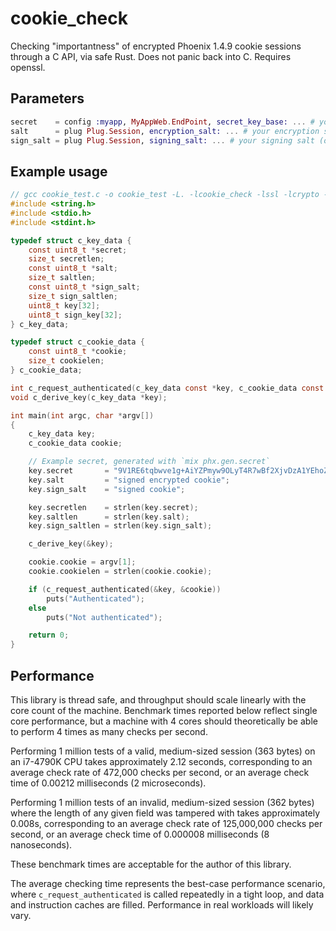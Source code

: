 # cookie_check

Checking "importantness" of encrypted Phoenix 1.4.9 cookie sessions through a C API, via safe Rust. Does not panic back into C. Requires openssl.

## Parameters

```elixir
secret    = config :myapp, MyAppWeb.EndPoint, secret_key_base: ... # your secret key
salt      = plug Plug.Session, encryption_salt: ... # your encryption salt (often "signed encrypted cookie")
sign_salt = plug Plug.Session, signing_salt: ... # your signing salt (often "signed cookie")
```

## Example usage

```c
// gcc cookie_test.c -o cookie_test -L. -lcookie_check -lssl -lcrypto -ldl -lpthread
#include <string.h>
#include <stdio.h>
#include <stdint.h>

typedef struct c_key_data {
    const uint8_t *secret;
    size_t secretlen;
    const uint8_t *salt;
    size_t saltlen;
    const uint8_t *sign_salt;
    size_t sign_saltlen;
    uint8_t key[32];
    uint8_t sign_key[32];
} c_key_data;

typedef struct c_cookie_data {
    const uint8_t *cookie;
    size_t cookielen;
} c_cookie_data;

int c_request_authenticated(c_key_data const *key, c_cookie_data const *cookie);
void c_derive_key(c_key_data *key);

int main(int argc, char *argv[])
{
    c_key_data key;
    c_cookie_data cookie;

    // Example secret, generated with `mix phx.gen.secret`
    key.secret       = "9V1RE6tqbwve1g+AiYZPmyw9OLyT4R7wBf2XjvDzA1YEhoZJBb989pcu8TT8TNj+";
    key.salt         = "signed encrypted cookie";
    key.sign_salt    = "signed cookie";

    key.secretlen    = strlen(key.secret);
    key.saltlen      = strlen(key.salt);
    key.sign_saltlen = strlen(key.sign_salt);

    c_derive_key(&key);

    cookie.cookie = argv[1];
    cookie.cookielen = strlen(cookie.cookie);

    if (c_request_authenticated(&key, &cookie))
        puts("Authenticated");
    else
        puts("Not authenticated");

    return 0;
}
```

## Performance

This library is thread safe, and throughput should scale linearly with the core count of the machine. Benchmark times reported below reflect single core performance, but a machine with 4 cores should theoretically be able to perform 4 times as many checks per second.

Performing 1 million tests of a valid, medium-sized session (363 bytes) on an i7-4790K CPU takes approximately 2.12 seconds, corresponding to an average check rate of 472,000 checks per second, or an average check time of 0.00212 milliseconds (2 microseconds).

Performing 1 million tests of an invalid, medium-sized session (362 bytes) where the length of any given field was tampered with takes approximately 0.008s, corresponding to an average check rate of 125,000,000 checks per second, or an average check time of 0.000008 milliseconds (8 nanoseconds).

These benchmark times are acceptable for the author of this library.

The average checking time represents the best-case performance scenario, where `c_request_authenticated` is called repeatedly in a tight loop, and data and instruction caches are filled. Performance in real workloads will likely vary.
